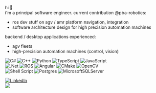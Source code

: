  hi :wave:  
 i'm a principal software engineer. current contribution @pba-robotics: 
 * ros dev stuff on agv / amr platform navigation, integration  
 * software architecture design for high precision automation machines    
 
backend / desktop applications experienced: 
 * agv fleets  
 * high-precision automation machines (control, vision)   

![C#](https://img.shields.io/badge/c%23-black.svg?style=flat-square&logo=c-sharp&logoColor=white) 
![C++](https://img.shields.io/badge/c++-black.svg?style=flat-square&logo=c%2B%2B&logoColor=white)
![Python](https://img.shields.io/badge/-Python-black?style=flat-square&logo=python&logoColor=ffdd54)
![TypeScript](https://img.shields.io/badge/typescript-black.svg?style=flat-square&logo=typescript&logoColor=white)
![JavaScript](https://img.shields.io/badge/javascript-black.svg?style=flat-square&logo=javascript&logoColor=%23F7DF1E)  
![.Net](https://img.shields.io/badge/.NET-black?style=flat-square&logo=.net&logoColor=white)
![ROS](https://img.shields.io/badge/ros-black.svg?style=flat-square&logo=ros&logoColor=white)
![Angular](https://img.shields.io/badge/angular-black.svg?style=flat-square&logo=angular&logoColor=white)
![CMake](https://img.shields.io/badge/CMake-black.svg?style=flat-square&logo=cmake&logoColor=white) 
![OpenCV](https://img.shields.io/badge/OpenCV-black?style=flat-square&logo=OpenCV&logoColor=white)  
![Shell Script](https://img.shields.io/badge/shell_script-black.svg?style=flat-square&logo=gnu-bash&logoColor=white) 
![Postgres](https://img.shields.io/badge/postgres-black.svg?style=flat-square&logo=postgresql&logoColor=white) 
![MicrosoftSQLServer](https://img.shields.io/badge/Microsoft%20SQL%20Sever-black?style=flat-square&logo=microsoft%20sql%20server&logoColor=white)     

[![LinkedIn](https://img.shields.io/badge/LinkedIn-%230077B5.svg?logo=linkedin&logoColor=white)](https://linkedin.com/in/wathanz)   
[![](https://visitcount.itsvg.in/api?id=wathanz&icon=0&color=0)](https://visitcount.itsvg.in)  
<!-- ![](https://github-readme-stats.vercel.app/api?username=wathanz&theme=dark&hide_border=false&include_all_commits=true&count_private=true) -->
